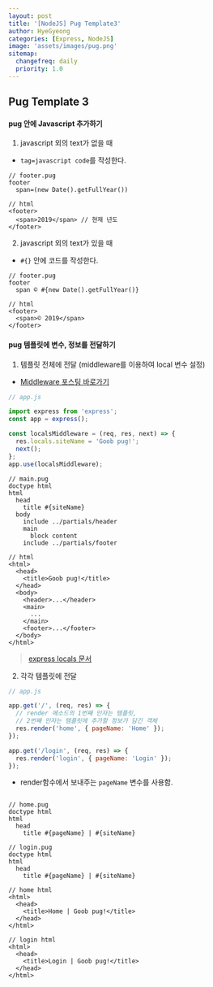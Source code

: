 ```yaml
---
layout: post
title: '[NodeJS] Pug Template3'
author: HyeGyeong
categories: [Express, NodeJS]
image: 'assets/images/pug.png'
sitemap:
  changefreq: daily
  priority: 1.0
---
```


## Pug Template 3

#### pug 안에 Javascript 추가하기

1. javascript 외의 text가 없을 때

- `tag=javascript code`를 작성한다.

```pug
// footer.pug
footer
  span=(new Date().getFullYear())

// html
<footer>
  <span>2019</span> // 현재 년도
</footer>
```

2. javascript 외의 text가 있을 때

- `#{}` 안에 코드를 작성한다.

```pug
// footer.pug
footer
  span © #{new Date().getFullYear()}

// html
<footer>
  <span>© 2019</span>
</footer>
```

#### pug 템플릿에 변수, 정보를 전달하기

1. 템플릿 전체에 전달 (middleware를 이용하여 local 변수 설정)

- [Middleware 포스팅 바로가기](https://blog.hyegyeong.com/Express-Middleware/)

```js
// app.js

import express from 'express';
const app = express();

const localsMiddleware = (req, res, next) => {
  res.locals.siteName = 'Goob pug!';
  next();
};
app.use(localsMiddleware);
```

```pug
// main.pug
doctype html
html
  head
    title #{siteName}
  body
    include ../partials/header
    main
      block content
    include ../partials/footer

// html
<html>
  <head>
    <title>Goob pug!</title>
  </head>
  <body>
    <header>...</header>
    <main>
      ...
    </main>
    <footer>...</footer>
  </body>
</html>
```

> [express locals 문서](https://expressjs.com/ko/api.html#res.locals)

2. 각각 템플릿에 전달

```js
// app.js

app.get('/', (req, res) => {
  // render 메소드의 1번째 인자는 템플릿,
  // 2번째 인자는 템플릿에 추가할 정보가 담긴 객체
  res.render('home', { pageName: 'Home' });
});

app.get('/login', (req, res) => {
  res.render('login', { pageName: 'Login' });
});
```

- render함수에서 보내주는 `pageName` 변수를 사용함.

```pug

// home.pug
doctype html
html
  head
    title #{pageName} | #{siteName}

// login.pug
doctype html
html
  head
    title #{pageName} | #{siteName}

// home html
<html>
  <head>
    <title>Home | Goob pug!</title>
  </head>
</html>

// login html
<html>
  <head>
    <title>Login | Goob pug!</title>
  </head>
</html>
```

